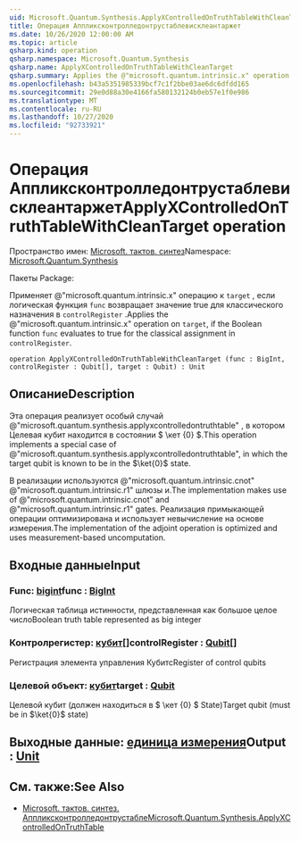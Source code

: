 ```yaml
---
uid: Microsoft.Quantum.Synthesis.ApplyXControlledOnTruthTableWithCleanTarget
title: Операция Аппликсконтролледонтрустаблевисклеантаржет
ms.date: 10/26/2020 12:00:00 AM
ms.topic: article
qsharp.kind: operation
qsharp.namespace: Microsoft.Quantum.Synthesis
qsharp.name: ApplyXControlledOnTruthTableWithCleanTarget
qsharp.summary: Applies the @"microsoft.quantum.intrinsic.x" operation on `target`, if the Boolean function `func` evaluates to true for the classical assignment in `controlRegister`.
ms.openlocfilehash: b43a5351985339bcf7c1f2bbe03ae6dc6dfdd165
ms.sourcegitcommit: 29e0d88a30e4166fa580132124b0eb57e1f0e986
ms.translationtype: MT
ms.contentlocale: ru-RU
ms.lasthandoff: 10/27/2020
ms.locfileid: "92733921"
---
```

# <a name="applyxcontrolledontruthtablewithcleantarget-operation"></a><span data-ttu-id="3597e-102">Операция Аппликсконтролледонтрустаблевисклеантаржет</span><span class="sxs-lookup"><span data-stu-id="3597e-102">ApplyXControlledOnTruthTableWithCleanTarget operation</span></span>

<span data-ttu-id="3597e-103">Пространство имен: [Microsoft. тактов. синтез](xref:Microsoft.Quantum.Synthesis)</span><span class="sxs-lookup"><span data-stu-id="3597e-103">Namespace: [Microsoft.Quantum.Synthesis](xref:Microsoft.Quantum.Synthesis)</span></span>

<span data-ttu-id="3597e-104">Пакеты [](https://nuget.org/packages/)</span><span class="sxs-lookup"><span data-stu-id="3597e-104">Package: [](https://nuget.org/packages/)</span></span>


<span data-ttu-id="3597e-105">Применяет @"microsoft.quantum.intrinsic.x" операцию к `target` , если логическая функция `func` возвращает значение true для классического назначения в `controlRegister` .</span><span class="sxs-lookup"><span data-stu-id="3597e-105">Applies the @"microsoft.quantum.intrinsic.x" operation on `target`, if the Boolean function `func` evaluates to true for the classical assignment in `controlRegister`.</span></span>

```qsharp
operation ApplyXControlledOnTruthTableWithCleanTarget (func : BigInt, controlRegister : Qubit[], target : Qubit) : Unit
```


## <a name="description"></a><span data-ttu-id="3597e-106">Описание</span><span class="sxs-lookup"><span data-stu-id="3597e-106">Description</span></span>

<span data-ttu-id="3597e-107">Эта операция реализует особый случай @"microsoft.quantum.synthesis.applyxcontrolledontruthtable" , в котором Целевая кубит находится в состоянии $ \кет {0} $.</span><span class="sxs-lookup"><span data-stu-id="3597e-107">This operation implements a special case of @"microsoft.quantum.synthesis.applyxcontrolledontruthtable", in which the target qubit is known to be in the $\ket{0}$ state.</span></span>

<span data-ttu-id="3597e-108">В реализации используются @"microsoft.quantum.intrinsic.cnot" @"microsoft.quantum.intrinsic.r1" шлюзы и.</span><span class="sxs-lookup"><span data-stu-id="3597e-108">The implementation makes use of @"microsoft.quantum.intrinsic.cnot" and @"microsoft.quantum.intrinsic.r1" gates.</span></span>  <span data-ttu-id="3597e-109">Реализация примыкающей операции оптимизирована и использует невычисление на основе измерения.</span><span class="sxs-lookup"><span data-stu-id="3597e-109">The implementation of the adjoint operation is optimized and uses measurement-based uncomputation.</span></span>

## <a name="input"></a><span data-ttu-id="3597e-110">Входные данные</span><span class="sxs-lookup"><span data-stu-id="3597e-110">Input</span></span>

### <a name="func--bigint"></a><span data-ttu-id="3597e-111">Func: [bigint](xref:microsoft.quantum.lang-ref.bigint)</span><span class="sxs-lookup"><span data-stu-id="3597e-111">func : [BigInt](xref:microsoft.quantum.lang-ref.bigint)</span></span>

<span data-ttu-id="3597e-112">Логическая таблица истинности, представленная как большое целое число</span><span class="sxs-lookup"><span data-stu-id="3597e-112">Boolean truth table represented as big integer</span></span>


### <a name="controlregister--qubit"></a><span data-ttu-id="3597e-113">Контролрегистер: [кубит](xref:microsoft.quantum.lang-ref.qubit)[]</span><span class="sxs-lookup"><span data-stu-id="3597e-113">controlRegister : [Qubit](xref:microsoft.quantum.lang-ref.qubit)[]</span></span>

<span data-ttu-id="3597e-114">Регистрация элемента управления Кубитс</span><span class="sxs-lookup"><span data-stu-id="3597e-114">Register of control qubits</span></span>


### <a name="target--qubit"></a><span data-ttu-id="3597e-115">Целевой объект: [кубит](xref:microsoft.quantum.lang-ref.qubit)</span><span class="sxs-lookup"><span data-stu-id="3597e-115">target : [Qubit](xref:microsoft.quantum.lang-ref.qubit)</span></span>

<span data-ttu-id="3597e-116">Целевой кубит (должен находиться в $ \кет {0} $ State)</span><span class="sxs-lookup"><span data-stu-id="3597e-116">Target qubit (must be in $\ket{0}$ state)</span></span>



## <a name="output--unit"></a><span data-ttu-id="3597e-117">Выходные данные: [единица измерения](xref:microsoft.quantum.lang-ref.unit)</span><span class="sxs-lookup"><span data-stu-id="3597e-117">Output : [Unit](xref:microsoft.quantum.lang-ref.unit)</span></span>



## <a name="see-also"></a><span data-ttu-id="3597e-118">См. также:</span><span class="sxs-lookup"><span data-stu-id="3597e-118">See Also</span></span>

- [<span data-ttu-id="3597e-119">Microsoft. тактов. синтез. Аппликсконтролледонтрустабле</span><span class="sxs-lookup"><span data-stu-id="3597e-119">Microsoft.Quantum.Synthesis.ApplyXControlledOnTruthTable</span></span>](xref:Microsoft.Quantum.Synthesis.ApplyXControlledOnTruthTable)
